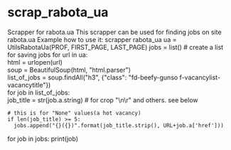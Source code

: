 # scrap_rabota_ua
Scrapper for rabota.ua
This scrapper can be used for finding jobs on site rabota.ua
Example how to use it:
scrapper rabota_ua
ua = UtilsRabotaUa(PROF, FIRST_PAGE, LAST_PAGE)
jobs = list() # create a list for saving jobs
for url in ua:    
  html = urlopen(url)    
  soup = BeautifulSoup(html, "html.parser")    
  list_of_jobs = soup.findAll("h3", {"class": "fd-beefy-gunso f-vacancylist-vacancytitle"})    
  for job in list_of_jobs:        
    job_title = str(job.a.string) # for crop "\n\r" and others. see below                
    
    # this is for "None" values(a hot vacancy)        
    if len(job_title) >= 5:            
      jobs.append("{}({})".format(job_title.strip(), URL+job.a['href']))
      
for job in jobs:
  print(job)
